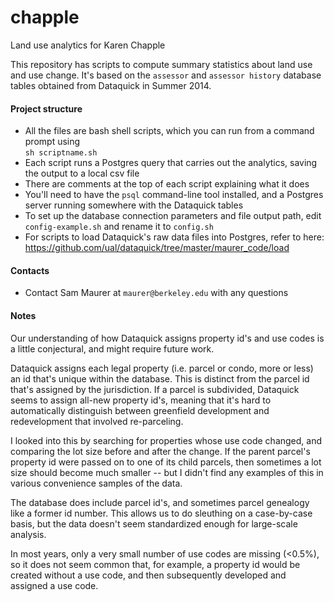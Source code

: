 # chapple
Land use analytics for Karen Chapple

This repository has scripts to compute summary statistics about land use and use change. It's based on the `assessor` and `assessor history` database tables obtained from Dataquick in Summer 2014.


#### Project structure

* All the files are bash shell scripts, which you can run from a command prompt using  
  `sh scriptname.sh`  
* Each script runs a Postgres query that carries out the analytics, saving the output to a local csv file
* There are comments at the top of each script explaining what it does
* You'll need to have the `psql` command-line tool installed, and a Postgres server running somewhere with the Dataquick tables
* To set up the database connection parameters and file output path, edit `config-example.sh` and rename it to `config.sh`
* For scripts to load Dataquick's raw data files into Postgres, refer to here:  
  https://github.com/ual/dataquick/tree/master/maurer_code/load


#### Contacts

* Contact Sam Maurer at `maurer@berkeley.edu` with any questions


#### Notes

Our understanding of how Dataquick assigns property id's and use codes is a little conjectural, and might require future work.

Dataquick assigns each legal property (i.e. parcel or condo, more or less) an id that's unique within the database. This is distinct from the parcel id that's assigned by the jurisdiction. If a parcel is subdivided, Dataquick seems to assign all-new property id's, meaning that it's hard to automatically distinguish between greenfield development and redevelopment that involved re-parceling. 

I looked into this by searching for properties whose use code changed, and comparing the lot size before and after the change. If the parent parcel's property id were passed on to one of its child parcels, then sometimes a lot size should become much smaller -- but I didn't find any examples of this in various convenience samples of the data.

The database does include parcel id's, and sometimes parcel genealogy like a former id number. This allows us to do sleuthing on a case-by-case basis, but the data doesn't seem standardized enough for large-scale analysis.

In most years, only a very small number of use codes are missing (<0.5%), so it does not seem common that, for example, a property id would be created without a use code, and then subsequently developed and assigned a use code.